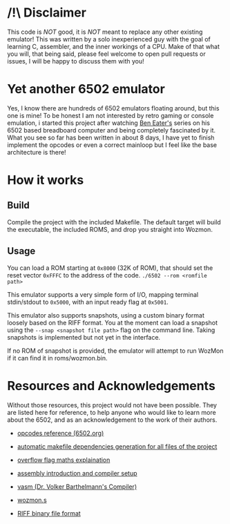 # /!\ Disclaimer

This code is *NOT* good, it is *NOT* meant to replace any other existing emulator! This was written by a solo inexperienced guy with the goal of learning C, assembler, and the inner workings of a CPU. Make of that what you will, that being said, please feel welcome to open pull requests or issues, I will be happy to discuss them with you!


# Yet another 6502 emulator

Yes, I know there are hundreds of 6502 emulators floating around, but this one is mine! To be honest I am not interested by retro gaming or console emulation,
i started this project after watching [Ben Eater's](https://www.youtube.com/@BenEater) series on his 6502 based breadboard computer and being completely fascinated by it.
What you see so far has been written in about 8 days, I have yet to finish implement the opcodes or even a correct mainloop but I feel like the base architecture is there!


# How it works

## Build

Compile the project with the included Makefile. The default target will build the executable, the included ROMS, and drop you straight into Wozmon.

## Usage

You can load a ROM starting at `0x8000` (32K of ROM), that should set the reset vector `0xFFFC` to the address of the code.
`./6502 --rom <romfile path>`

This emulator supports a very simple form of I/O, mapping terminal stdin/stdout to `0x5000`, with an input ready flag at `0x5001`.

This emulator also supports snapshots, using a custom binary format loosely based on the RIFF format. You at the moment can load a snapshot using the `--snap <snapshot file path>` flag on the command line. Taking snapshots is implemented but not yet in the interface.

If no ROM of snapshot is provided, the emulator will attempt to run WozMon if it can find it in roms/wozmon.bin.

# Resources and Acknowledgements

Without those resources, this project would not have been possible. They are listed here for reference, to help anyone who would like to learn more about the 6502, and as an acknowledgement to the work of their authors.

- [opcodes reference (6502.org)](http://6502.org/users/obelisk/6502/reference.html)
- [automatic makefile dependencies generation for all files of the project](https://stackoverflow.com/a/52036564)
- [overflow flag maths explaination](https://www.righto.com/2012/12/the-6502-overflow-flag-explained.html)
- [assembly introduction and compiler setup](https://www.youtube.com/watch?v=oO8_2JJV0B4&t=172s)
- [vasm (Dr. Volker Barthelmann's Compiler)](http://www.compilers.de/vasm.html)

- [wozmon.s](https://gist.github.com/beneater/8136c8b7f2fd95ccdd4562a498758217)

- [RIFF binary file format](https://fr.wikipedia.org/wiki/Resource_Interchange_File_Format)
